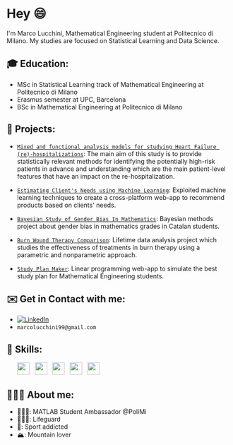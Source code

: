 # Hey 😄

I'm Marco Lucchini, Mathematical Engineering student at Politecnico di Milano. My studies are focused on Statistical Learning and Data Science.

## 🎓 **Education:**

- MSc in Statistical Learning track of Mathematical Engineering at Politecnico di Milano
- Erasmus semester at UPC, Barcelona
- BSc in Mathematical Engineering at Politecnico di Milano

## 🔨 **Projects:**

- [`Mixed and functional analysis models for studying
Heart Failure (re)-hospitalizations`](https://github.com/marcolucchini/Heart-Failure-re-hospitalizations): The main aim of this study is to provide statistically relevant methods for identifying the potentially high-risk patients in advance and understanding which are the main patient-level features that have an impact on the re-hospitalization.

- [`Estimating Client's Needs using Machine Learning`](https://github.com/marcolucchini/Fintech-Project): Exploited machine learning techniques to create a cross-platform web-app to recommend products based on clients' needs.

- [`Bayesian Study of Gender Bias In Mathematics`](https://github.com/marcolucchini/Bayesian-Study-of-Gender-Bias-In-Mathematics): Bayesian methods project about gender bias in mathematics grades in Catalan students.

- [`Burn Wound Therapy Comparison`](https://github.com/marcolucchini/Burn-Wound-Therapy-Comparison): Lifetime data analysis project which studies the effectiveness of treatments in burn therapy using a parametric and nonparametric approach.

- [`Study Plan Maker`](https://github.com/marcolucchini/Study-Plan-Maker): Linear programming web-app to simulate the best study plan for Mathematical Engineering students.

## ✉️ **Get in Contact with me:**

- [![LinkedIn](https://img.shields.io/badge/-LinkedIn-blue?style=flat&logo=Linkedin&logoColor=white)](https://www.linkedin.com/in/marco-lucchini-294801218/)
- `marcolucchini99@gmail.com`

## 🚀 **Skills:**

<ul>
        <img src='https://cdn.jsdelivr.net/gh/devicons/devicon/icons/python/python-original.svg' height='28'>  &nbsp 
        <img src='https://cdn.jsdelivr.net/gh/devicons/devicon/icons/r/r-original.svg' height='28'> &nbsp
        <img src='https://cdn.jsdelivr.net/gh/devicons/devicon/icons/matlab/matlab-original.svg' height='28'>  &nbsp
        <img src='https://cdn.jsdelivr.net/gh/devicons/devicon/icons/c/c-original.svg' height='28'>  &nbsp 
        <img src='https://cdn.jsdelivr.net/gh/devicons/devicon/icons/cplusplus/cplusplus-original.svg' height='28'>  &nbsp 
</ul>

## 🙋🏼‍♂️ **About me:**

- 👨🏻‍💻: MATLAB Student Ambassador @PoliMi
- 🏊🏻‍♂️: Lifeguard
- 🏐: Sport addicted
- 🏔: Mountain lover




<!--
**marcolucchini/marcolucchini** is a ✨ _special_ ✨ repository because its `README.md` (this file) appears on your GitHub profile.

Here are some ideas to get you started:

- 🔭 I’m currently working on ...
- 🌱 I’m currently learning ...
- 👯 I’m looking to collaborate on ...
- 🤔 I’m looking for help with ...
- 💬 Ask me about ...
- 📫 How to reach me: ...
- 😄 Pronouns: ...
- ⚡ Fun fact: ...
-->

